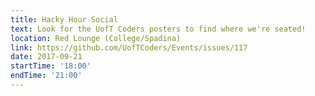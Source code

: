 ```yaml
---
title: Hacky Hour Social
text: Look for the UofT Coders posters to find where we're seated!
location: Red Lounge (College/Spadina)
link: https://github.com/UofTCoders/Events/issues/117
date: 2017-09-21
startTime: '18:00'
endTime: '21:00'
---
```

